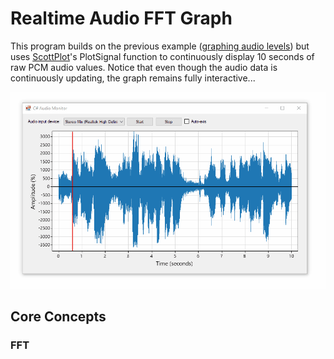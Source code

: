 # Realtime Audio FFT Graph
This program builds on the previous example ([graphing audio levels](/examples/2019-06-06-audio-level-monitor/readme.md)) but uses [ScottPlot](https://github.com/swharden/ScottPlot)'s PlotSignal function to continuously display 10 seconds of raw PCM audio values. Notice that even though the audio data is continuously updating, the graph remains fully interactive...

![](screenshot.gif)

## Core Concepts

### FFT